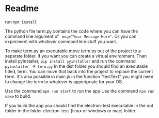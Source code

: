 # Readme

run <code>npm install</code>

The python file term.py contains the code where you can have the command line argument of <code>-msg="Your Message Here"</code>. Or you can experiment with whatever command line stuff you want.

To make term.py an executable move term.py out of the project to a separate folder. If you want you can create a virtual environment. Then install pyinstaller, <code>pip install pyinstaller</code> and run the command <code>pyinstaller -F term.py</code> In the dist folder you should find an executable titled, term. You can move that back into the project to replace the current term. It's also possible in main.js in the function "testText" you might need to change the term to whatever is apporipriate for your OS.

Use the command <code>npm run start</code> to run the app
Use the command <code>npm run make</code> to build.

If you build the app you should find the electron-test executable in the out folder in the folder electron-test-[linux or windows or mac] folder.
